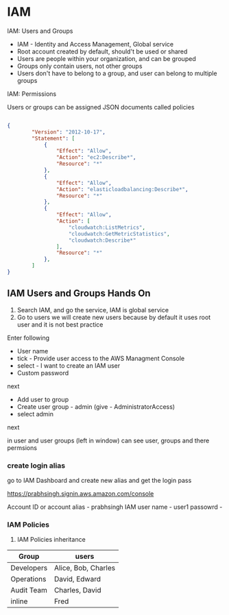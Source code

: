 # IAM

IAM: Users and Groups

- IAM - Identity and Access Management, Global service
- Root account created by default, should't be used or shared
- Users are people within your organization, and can be grouped
- Groups only contain users, not other groups
- Users don't have to belong to a group, and user can belong to multiple groups

IAM: Permissions 

Users or groups can be assigned JSON documents called policies 


```JSON

{
        "Version": "2012-10-17",
        "Statement": [
            {
                "Effect": "Allow",
                "Action": "ec2:Describe*",
                "Resource": "*"
            },
            {
                "Effect": "Allow",
                "Action": "elasticloadbalancing:Describe*",
                "Resource": "*"
            },
            {
                "Effect": "Allow",
                "Action": [
                    "cloudwatch:ListMetrics",
                    "cloudwatch:GetMetricStatistics",
                    "cloudwatch:Describe*"
                ],
                "Resource": "*"
            },
        ]
}

```

## IAM Users and Groups Hands On

1. Search IAM, and go the service, IAM is global service
2. Go to users
we will create new users because by default it uses root user and it is not best practice 

Enter following 
  - User name 
  - tick - Provide user access to the AWS Managment Console 
  - select - I want to create an IAM user
  - Custom password

next 

- Add user to group
- Create user group - admin (give - AdministratorAccess)
- select admin

next

in user and user groups (left in window) can see user, groups and there permsions

### create login alias
go to IAM Dashboard and create new alias and get the login pass

https://prabhsingh.signin.aws.amazon.com/console

Account ID or account alias - prabhsingh
IAM user name - user1
passowrd - 


### IAM Policies 

1. IAM Policies inheritance

| Group | users |
| --- | --- |
| Developers | Alice, Bob, Charles |
| Operations | David, Edward |
| Audit Team | Charles, David |
| inline | Fred |



